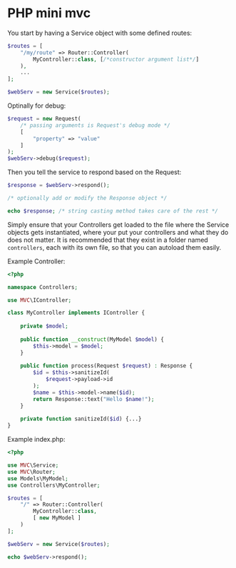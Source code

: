 # PHP mini mvc

You start by having a Service object with some defined routes:

```php
$routes = [
	"/my/route" => Router::Controller(
		MyController::class, [/*constructor argument list*/]
	),
	...
];

$webServ = new Service($routes);
```

Optinally for debug:

```php
$request = new Request(
	/* passing arguments is Request's debug mode */
	[
		"property" => "value"
	]
);
$webServ->debug($request);
```

Then you tell the service to respond based on the Request:

```php
$response = $webServ->respond();

/* optionally add or modify the Response object */

echo $response; /* string casting method takes care of the rest */
```

Simply ensure that your Controllers get loaded to the file where the Service objects gets instantiated, where your put your controllers and what they do does not matter. It is recommended that they exist in a folder named `controllers`, each with its own file, so that you can autoload them easily.

Example Controller:

```php
<?php

namespace Controllers;

use MVC\IController;

class MyController implements IController {
	
	private $model;
	
	public function __construct(MyModel $model) {
		$this->model = $model;
	}
	
	public function process(Request $request) : Response {
		$id = $this->sanitizeId(
			$request->payload->id
		);
		$name = $this->model->name($id);
		return Response::text("Hello $name!");
	}
	
	private function sanitizeId($id) {...}
}
```

Example index.php:

```php
<?php

use MVC\Service;
use MVC\Router;
use Models\MyModel;
use Controllers\MyController;

$routes = [
	"/" => Router::Controller(
		MyController::class,
		[ new MyModel ]
	)
];

$webServ = new Service($routes);

echo $webServ->respond();

```